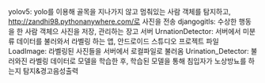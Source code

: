 yolov5: yolo를 이용해 골목을 지나가지 않고 멈춰있는 사람 객체를 탐지하고, http://zandhi98.pythonanywhere.com/로 사진을 전송
djangogitls: 수상한 행동을 한 사람 객체으 사진을 저장, 관리하는 장고 서버
UrnationDetector: 서버에서 미분류 데이터를 불러와서 라벨링 하는 앱, 안드로이드 스튜디오 프로젝트 파일
LoadImage: 라벨링된 사진들을 서버에서 로컬파일로 불러옴
Urination_Detector: 불러와진 라벨링 데이터로 모델을 학습한 후, 학습된 모델을 통해 침입자가 노상방뇨를 하는지 탐지&경고음성출력
